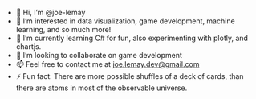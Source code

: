 - 👋 Hi, I’m @joe-lemay
- 👀 I’m interested in data visualization, game development, machine learning, and so much more!
- 🌱 I’m currently learning C# for fun, also experimenting with plotly, and chartjs.
- 💞️ I’m looking to collaborate on game development
- 📫 Feel free to contact me at joe.lemay.dev@gmail.com
- ⚡ Fun fact: There are more possible shuffles of a deck of cards, than there are atoms in most of the observable universe. 

<!---
joe-lemay/joe-lemay is a ✨ special ✨ repository because its `README.md` (this file) appears on your GitHub profile.
You can click the Preview link to take a look at your changes.
--->
